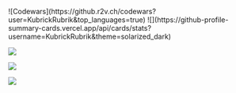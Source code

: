 <!-- ![Codewars](https://github.r2v.ch/codewars?user=KubrickRubrik&name=true&top_languages=true&stroke=%23b362ff&theme=purple_dark) -->
<p>
  ![Codewars](https://github.r2v.ch/codewars?user=KubrickRubrik&top_languages=true)
  ![](https://github-profile-summary-cards.vercel.app/api/cards/stats?username=KubrickRubrik&theme=solarized_dark)
</p>  

![](https://github-profile-summary-cards.vercel.app/api/cards/profile-details?username=KubrickRubrik&theme=solarized_dark)

![](https://github-profile-summary-cards.vercel.app/api/cards/most-commit-language?username=KubrickRubrik&theme=solarized_dark)

![](https://github-profile-summary-cards.vercel.app/api/cards/repos-per-language?username=KubrickRubrik&theme=solarized_dark)
<!--
**KubrickRubrik/KubrickRubrik** is a ✨ _special_ ✨ repository because its `README.md` (this file) appears on your GitHub profile.

Here are some ideas to get you started:

- 🔭 I’m currently working on ...
- 🌱 I’m currently learning ...
- 👯 I’m looking to collaborate on ...
- 🤔 I’m looking for help with ...
- 💬 Ask me about ...
- 📫 How to reach me: ...
- 😄 Pronouns: ...
- ⚡ Fun fact: ...
-->
